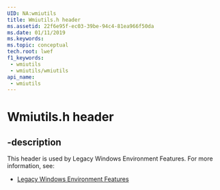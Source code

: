 ```yaml
---
UID: NA:wmiutils
title: Wmiutils.h header
ms.assetid: 22f6e95f-ec03-39be-94c4-81ea966f50da
ms.date: 01/11/2019
ms.keywords: 
ms.topic: conceptual
tech.root: lwef
f1_keywords:
 - wmiutils
 - wmiutils/wmiutils
api_name:
 - wmiutils
---
```


# Wmiutils.h header


## -description

This header is used by Legacy Windows Environment Features. For more information, see:

- [Legacy Windows Environment Features](../_lwef/index.md)

